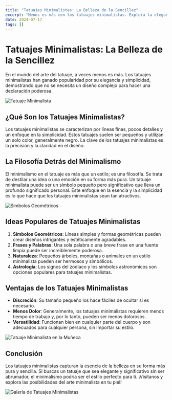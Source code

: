 ```yaml
---
title: "Tatuajes Minimalistas: La Belleza de la Sencillez"
excerpt: "Menos es más con los tatuajes minimalistas. Explora la elegancia de los diseños simples y cómo estos tatuajes pequeños y sutiles pueden tener un impacto profundo y significativo. Descubre las tendencias y significados detrás de esta estética moderna y minimalista."
date: 2024-07-17
tags: []
---
```


# Tatuajes Minimalistas: La Belleza de la Sencillez

En el mundo del arte del tatuaje, a veces menos es más. Los tatuajes minimalistas han ganado popularidad por su elegancia y simplicidad, demostrando que no se necesita un diseño complejo para hacer una declaración poderosa.

![Tatuaje Minimalista](https://example.com/minimalist-tattoo.jpg)

## ¿Qué Son los Tatuajes Minimalistas?

Los tatuajes minimalistas se caracterizan por líneas finas, pocos detalles y un enfoque en la simplicidad. Estos tatuajes suelen ser pequeños y utilizan un solo color, generalmente negro. La clave de los tatuajes minimalistas es la precisión y la claridad en el diseño.

## La Filosofía Detrás del Minimalismo

El minimalismo en el tatuaje es más que un estilo; es una filosofía. Se trata de destilar una idea o una emoción en su forma más pura. Un tatuaje minimalista puede ser un símbolo pequeño pero significativo que lleva un profundo significado personal. Este enfoque en la esencia y la simplicidad es lo que hace que los tatuajes minimalistas sean tan atractivos.

![Símbolos Geométricos](https://example.com/geometric-symbols.jpg)

## Ideas Populares de Tatuajes Minimalistas

1. **Símbolos Geométricos**: Líneas simples y formas geométricas pueden crear diseños intrigantes y estéticamente agradables.
2. **Frases y Palabras**: Una sola palabra o una breve frase en una fuente limpia puede ser increíblemente poderosa.
3. **Naturaleza**: Pequeños árboles, montañas o animales en un estilo minimalista pueden ser hermosos y simbólicos.
4. **Astrología**: Los signos del zodiaco y los símbolos astronómicos son opciones populares para tatuajes minimalistas.

## Ventajas de los Tatuajes Minimalistas

- **Discreción**: Su tamaño pequeño los hace fáciles de ocultar si es necesario.
- **Menos Dolor**: Generalmente, los tatuajes minimalistas requieren menos tiempo de trabajo y, por lo tanto, pueden ser menos dolorosos.
- **Versatilidad**: Funcionan bien en cualquier parte del cuerpo y son adecuados para cualquier persona, sin importar su estilo.

![Tatuaje Minimalista en la Muñeca](https://example.com/wrist-minimalist-tattoo.jpg)

## Conclusión

Los tatuajes minimalistas capturan la esencia de la belleza en su forma más pura y sencilla. Si buscas un tatuaje que sea elegante y significativo sin ser abrumador, el minimalismo podría ser el estilo perfecto para ti. ¡Visítanos y explora las posibilidades del arte minimalista en tu piel!

![Galería de Tatuajes Minimalistas](https://example.com/minimalist-tattoo-gallery.jpg)

